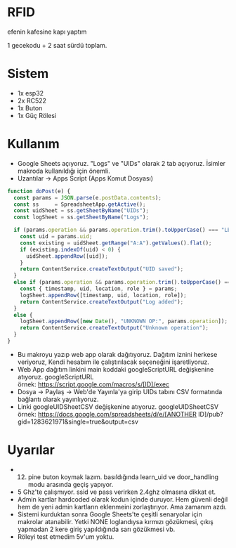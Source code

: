 # RFID 
efenin kafesine kapı yaptım

1 gecekodu + 2 saat sürdü toplam.

# Sistem
- 1x esp32
- 2x RC522
- 1x Buton
- 1x Güç Rölesi

# Kullanım
- Google Sheets açıyoruz. "Logs" ve "UIDs" olarak 2 tab açıyoruz. İsimler makroda kullanıldığı için önemli.
- Uzantılar -> Apps Script (Apps Komut Dosyası)
```javascript
function doPost(e) {
  const params = JSON.parse(e.postData.contents);
  const ss     = SpreadsheetApp.getActive();
  const uidSheet = ss.getSheetByName("UIDs");
  const logSheet = ss.getSheetByName("Logs");

  if (params.operation && params.operation.trim().toUpperCase() === "LEARN") {
    const uid = params.uid;
    const existing = uidSheet.getRange("A:A").getValues().flat();
    if (existing.indexOf(uid) < 0) {
      uidSheet.appendRow([uid]);
    }
    return ContentService.createTextOutput("UID saved");
  }
  else if (params.operation && params.operation.trim().toUpperCase() === "LOG") {
    const { timestamp, uid, location, role } = params;
    logSheet.appendRow([timestamp, uid, location, role]);
    return ContentService.createTextOutput("Log added");
  }
  else {
    logSheet.appendRow([new Date(), "UNKNOWN OP:", params.operation]);
    return ContentService.createTextOutput("Unknown operation");
  }
}
```

- Bu makroyu yazıp web app olarak dağıtıyoruz. Dağıtım iznini herkese veriyoruz, Kendi hesabım ile çalıştırılacak seçeneğini işaretliyoruz.
- Web App dağıtım linkini main koddaki googleScriptURL değişkenine atıyoruz. googleScriptURL  
örnek: https://script.google.com/macros/s/[ID]/exec
- Dosya -> Paylaş -> Web'de Yayınla'ya girip UIDs tabını CSV formatında bağlantı olarak yayınlıyoruz.
- Linki googleUIDSheetCSV değişkenine atıyoruz. googleUIDSheetCSV  
örnek: https://docs.google.com/spreadsheets/d/e/[ANOTHER ID]/pub?gid=1283621971&single=true&output=csv

# Uyarılar
- 12. pine buton koymak lazım. basıldığında learn_uid ve door_handling modu arasında geçiş yapıyor.
- 5 Ghz'te çalışmıyor. ssid ve pass verirken 2.4ghz olmasına dikkat et.
- Admin kartlar hardcoded olarak kodun içinde duruyor. Hem güvenli değil hem de yeni admin kartların eklenmeini zorlaştırıyor. Ama zamanım azdı.
- Sistemi kurduktan sonra Google Sheets'te çeşitli senaryolar için makrolar atanabilir. Yetki NONE loglandıysa kırmızı gözükmesi, çıkış yapmadan 2 kere giriş yapıldığında sarı gözükmesi vb.
- Röleyi test etmedim 5v'um yoktu.

